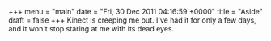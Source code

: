 +++
menu = "main"
date = "Fri, 30 Dec 2011 04:16:59 +0000"
title = "Aside"
draft = false
+++
Kinect is creeping me out. I've had it for only a few days, and it won't stop staring at me with its dead eyes.

